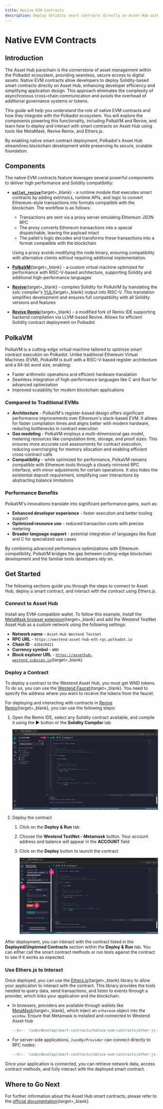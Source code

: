 ```yaml
---
title: Native EVM Contracts
description: Deploy Solidity smart contracts directly on Asset Hub with PolkaVM, a high-performance virtual machine enabling native EVM support in Polkadot.
---
```


# Native EVM Contracts

## Introduction

The Asset Hub parachain is the cornerstone of asset management within the Polkadot ecosystem, providing seamless, secure access to digital assets. Native EVM contracts allow developers to deploy Solidity-based smart contracts directly on Asset Hub, enhancing developer efficiency and simplifying application design. This approach eliminates the complexity of asynchronous cross-chain communication and avoids the overhead of additional governance systems or tokens.

This guide will help you understand the role of native EVM contracts and how they integrate with the Polkadot ecosystem. You will explore the components powering this functionality, including PolkaVM and Revive, and learn how to deploy and interact with smart contracts on Asset Hub using tools like MetaMask, Revive Remix, and Ethers.js.

By enabling native smart contract deployment, Polkadot's Asset Hub streamlines blockchain development while preserving its secure, scalable foundation.

## Components

The native EVM contracts feature leverages several powerful components to deliver high performance and Solidity compatibility:

- [**`pallet_revive`**](https://paritytech.github.io/polkadot-sdk/master/pallet_revive/index.html){target=\_blank} - a runtime module that executes smart contracts by adding extrinsics, runtime APIs, and logic to convert Ethereum-style transactions into formats compatible with the blockchain. The workflow is as follows: 

    - Transactions are sent via a proxy server emulating Ethereum JSON RPC
    - The proxy converts Ethereum transactions into a special dispatchable, leaving the payload intact 
    - The pallet's logic decodes and transforms these transactions into a format compatible with the blockchain

    Using a proxy avoids modifying the node binary, ensuring compatibility with alternative clients without requiring additional implementation.

- [**PolkaVM**](https://github.com/paritytech/polkavm){target=\_blank} - a custom virtual machine optimized for performance with RISC-V-based architecture, supporting Solidity and additional high-performance languages

- [**Revive**](https://github.com/paritytech/revive){target=\_blank} - compiles Solidity for PolkaVM by translating the solc compiler's [YUL](https://docs.soliditylang.org/en/latest/yul.html){target=\_blank} output into RISC-V. This translation simplifies development and ensures full compatibility with all Solidity versions and features

- [**Revive Remix**](https://github.com/paritytech/revive-remix){target=\_blank} - a modified fork of Remix IDE supporting backend compilation via LLVM-based Revive. Allows for efficient Solidity contract deployment on Polkadot

## PolkaVM

PolkaVM is a cutting-edge virtual machine tailored to optimize smart contract execution on Polkadot. Unlike traditional Ethereum Virtual Machines (EVM), PolkaVM is built with a RISC-V-based register architecture and a 64-bit word size, enabling:

- Faster arithmetic operations and efficient hardware translation
- Seamless integration of high-performance languages like C and Rust for advanced optimization
- Improved scalability for modern blockchain applications

### Compared to Traditional EVMs

- **Architecture** - PolkaVM's register-based design offers significant performance improvements over Ethereum's stack-based EVM. It allows for faster compilation times and aligns better with modern hardware, reducing bottlenecks in contract execution
- **Gas modeling** - PolkaVM employs a multi-dimensional gas model, metering resources like computation time, storage, and proof sizes. This ensures more accurate cost assessments for contract execution, reducing overcharging for memory allocation and enabling efficient cross-contract calls
- **Compatibility** - while optimized for performance, PolkaVM remains compatible with Ethereum tools through a closely mirrored RPC interface, with minor adjustments for certain operations. It also hides the existential deposit requirement, simplifying user interactions by abstracting balance limitations

### Performance Benefits

PolkaVM's innovations translate into significant performance gains, such as:

- **Enhanced developer experience** - faster execution and better tooling support
- **Optimized resource use** - reduced transaction costs with precise metering
- **Broader language support** - potential integration of languages like Rust and C for specialized use cases

By combining advanced performance optimizations with Ethereum compatibility, PolkaVM bridges the gap between cutting-edge blockchain development and the familiar tools developers rely on.

## Get Started

The following sections guide you through the steps to connect to Asset Hub, deploy a smart contract, and interact with the contract using Ethers.js.

### Connect to Asset Hub

Install any EVM-compatible wallet. To follow this example, install the [MetaMask browser extension](https://metamask.io/download/){target=\_blank} and add the Westend TestNet Asset Hub as a custom network using the following settings:

- **Network name** - `Asset-Hub Westend Testnet`
- **RPC URL** - `https://westend-asset-hub-eth-rpc.polkadot.io`
- **Chain ID** - `420420421`
- **Currency symbol** - `WND`
- **Block explorer URL** - [`https://assethub-westend.subscan.io`](https://assethub-westend.subscan.io){target=\_blank}

### Deploy a Contract

To deploy a contract to the Westend Asset Hub, you must get WND tokens. To do so, you can use the [Westend Faucet](https://faucet.polkadot.io/westend?parachain=1000){target=\_blank}. You need to specify the address where you want to receive the tokens from the faucet.

For deploying and interacting with contracts in [Revive Remix](https://remix.polkadot.io/){target=\_blank}, you can use the following steps:

1. Open the Remix IDE, select any Solidity contract available, and compile it using the **▶️** button or the **Solidity Compiler** tab

    ![](/images/develop/smart-contracts/native-evm-contracts/native-evm-contracts-1.webp)

2. Deploy the contract
    1. Click on the **Deploy & Run** tab
    2. Choose the **Westend TestNet - Metamask** button. Your account address and balance will appear in the **ACCOUNT** field
    3. Click on the **Deploy** button to launch the contract

        ![](/images/develop/smart-contracts/native-evm-contracts/native-evm-contracts-2.webp)

After deployment, you can interact with the contract listed in the **Deployed/Unpinned Contracts** section within the **Deploy & Run** tab. You can either call the smart contract methods or run tests against the contract to see if it works as expected.

### Use Ethers.js to Interact

Once deployed, you can use the [Ethers.js](https://docs.ethers.org/v6/){target=\_blank} library to allow your application to interact with the contract. This library provides the tools needed to query data, send transactions, and listen to events through a provider, which links your application and the blockchain.

- In browsers, providers are available through wallets like [MetaMask](https://metamask.io/){target=\_blank}, which inject an `ethereum` object into the `window`. Ensure that Metamask is installed and connected to Westend Asset Hub

    ```js
    --8<-- 'code/develop/smart-contracts/native-evm-contracts/ether-js-browser-connection.js'
    ```

- For server-side applications, `JsonRpcProvider` can connect directly to RPC nodes:

    ```js
    --8<-- 'code/develop/smart-contracts/native-evm-contracts/ether-js-server-connection.js'
    ```

Once your application is connected, you can retrieve network data, access contract methods, and fully interact with the deployed smart contract.

## Where to Go Next

For further information about the Asset Hub smart contracts, please refer to the [official documentation](https://contracts.polkadot.io/){target=\_blank}.
